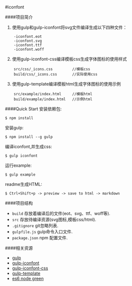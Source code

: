 #iconfont

####项目简介
1. 使用gulp和gulp-iconfont将svg文件编译生成以下四种文件：
```
	-iconfont.eot
	-iconfont.svg
	-iconfont.ttf
	-iconfont.woff
```
2. 使用gulp-iconfont-css编译模板css生成字体图标的使用样式
```
	src/css/_icons.css         //模板css
	build/css/_icons.css       //实际使用css
```
3. 使用gulp-template编译模板html生成字体图标的使用示例
```
	src/example/index.html     //模板html
	build/example/index.html   //示例html
```

####Quick Start
安装依赖包:

	$ npm install

安装gulp:

	$ npm install --g gulp

编译iconfont,并生成css:

	$ gulp iconfont

运行example:

	$ gulp example

readme生成HTML:

	$ Ctrl+Shift+p -> preview -> save to html -> markdown


####项目结构
* `build` 存放着编译后的文件(eot、svg、ttf、woff等).
* `src`   存放待编译资源(svg图标,模板css/html).
* `.gitignore` git忽略列表.
* `gulpfile.js` gulp命令入口文件.
* `package.json` npm 配置文件.



####相关资源
* [gulp](https://github.com/gulpjs/gulp)
* [gulp-iconfont](https://github.com/nfroidure/gulp-iconfont)
* [gulp-iconfont-css](https://github.com/backflip/gulp-iconfont-css)
* [gulp-template](https://www.npmjs.com/package/gulp-template)
* [es6 node green](http://node.green/)
